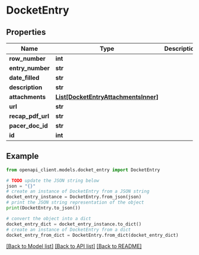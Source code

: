 # DocketEntry


## Properties

Name | Type | Description | Notes
------------ | ------------- | ------------- | -------------
**row_number** | **int** |  | [optional] 
**entry_number** | **str** |  | [optional] 
**date_filled** | **str** |  | [optional] 
**description** | **str** |  | [optional] 
**attachments** | [**List[DocketEntryAttachmentsInner]**](DocketEntryAttachmentsInner.md) |  | [optional] 
**url** | **str** |  | [optional] 
**recap_pdf_url** | **str** |  | [optional] 
**pacer_doc_id** | **str** |  | [optional] 
**id** | **int** |  | [optional] 

## Example

```python
from openapi_client.models.docket_entry import DocketEntry

# TODO update the JSON string below
json = "{}"
# create an instance of DocketEntry from a JSON string
docket_entry_instance = DocketEntry.from_json(json)
# print the JSON string representation of the object
print(DocketEntry.to_json())

# convert the object into a dict
docket_entry_dict = docket_entry_instance.to_dict()
# create an instance of DocketEntry from a dict
docket_entry_from_dict = DocketEntry.from_dict(docket_entry_dict)
```
[[Back to Model list]](../README.md#documentation-for-models) [[Back to API list]](../README.md#documentation-for-api-endpoints) [[Back to README]](../README.md)


